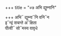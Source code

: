 +++
title = "०७ अभि द्युम्नानि"

+++
अभि᳓ द्युम्ना᳓नि वनि᳓न  
इ᳓न्द्रं सचन्ते अ᳓क्षिता  
पीत्वी᳓ सो᳓मस्य वावृधे